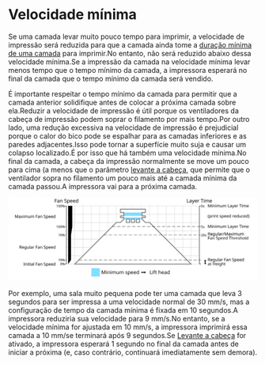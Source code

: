 Velocidade mínima
====
Se uma camada levar muito pouco tempo para imprimir, a velocidade de impressão será reduzida para que a camada ainda tome a [duração mínima de uma camada](cool_min_layer_time.md) para imprimir.No entanto, não será reduzido abaixo dessa velocidade mínima.Se a impressão da camada na velocidade mínima levar menos tempo que o tempo mínimo da camada, a impressora esperará no final da camada que o tempo mínimo da camada será vendido.

É importante respeitar o tempo mínimo da camada para permitir que a camada anterior solidifique antes de colocar a próxima camada sobre ela.Reduzir a velocidade de impressão é útil porque os ventiladores da cabeça de impressão podem soprar o filamento por mais tempo.Por outro lado, uma redução excessiva na velocidade de impressão é prejudicial porque o calor do bico pode se espalhar para as camadas inferiores e as paredes adjacentes.Isso pode tornar a superfície muito suja e causar um colapso localizado.É por isso que há também uma velocidade mínima.No final da camada, a cabeça da impressão normalmente se move um pouco para cima (a menos que o parâmetro [levante a cabeça](cool_lift_head.md), que permite que o ventilador sopra no filamento um pouco mais até a camada mínima da camada passou.A impressora vai para a próxima camada.

![Que velocidade do ventilador é usada](../images/cool_fan_speed.svg)

Por exemplo, uma sala muito pequena pode ter uma camada que leva 3 segundos para ser impressa a uma velocidade normal de 30 mm/s, mas a configuração de tempo da camada mínima é fixada em 10 segundos.A impressora reduziria sua velocidade para 9 mm/s.No entanto, se a velocidade mínima for ajustada em 10 mm/s, a impressora imprimirá essa camada a 10 mm/se terminará após 9 segundos.Se [Levante a cabeça](Cool_lift_head.md) for ativado, a impressora esperará 1 segundo no final da camada antes de iniciar a próxima (e, caso contrário, continuará imediatamente sem demora).